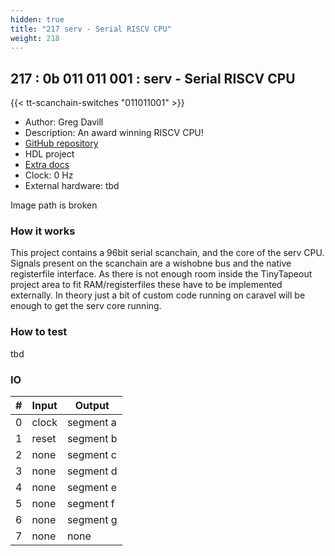 ```yaml
---
hidden: true
title: "217 serv - Serial RISCV CPU"
weight: 218
---
```


## 217 : 0b 011 011 001 : serv - Serial RISCV CPU

{{< tt-scanchain-switches "011011001" >}}

* Author: Greg Davill
* Description: An award winning RISCV CPU!
* [GitHub repository](https://github.com/gregdavill/tt02-serv)
* HDL project
* [Extra docs](https://github.com/olofk/serv/tree/main)
* Clock: 0 Hz
* External hardware: tbd

Image path is broken

### How it works

This project contains a 96bit serial scanchain, and the core of the serv CPU. Signals present on the scanchain are a wishobne bus and the native registerfile interface. As there is not enough room inside the TinyTapeout project area to fit RAM/registerfiles these have to be implemented externally. In theory just a bit of custom code running on caravel will be enough to get the serv core running.

### How to test

tbd

### IO

| # | Input        | Output       |
|---|--------------|--------------|
| 0 | clock  | segment a |
| 1 | reset  | segment b |
| 2 | none  | segment c |
| 3 | none  | segment d |
| 4 | none  | segment e |
| 5 | none  | segment f |
| 6 | none  | segment g |
| 7 | none  | none |
